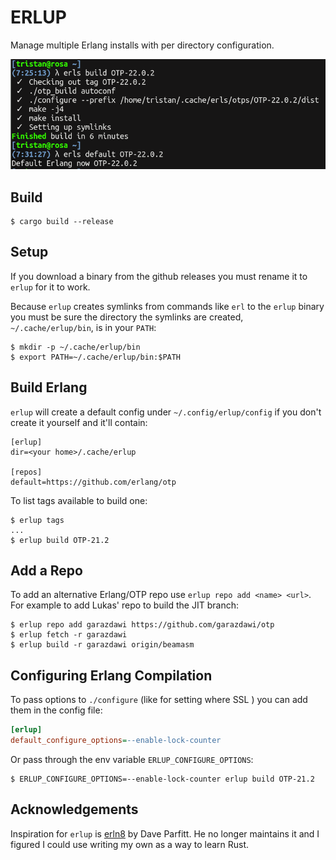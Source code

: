 ERLUP
=====

Manage multiple Erlang installs with per directory configuration.

![screenshot](image.png)

## Build

```
$ cargo build --release
```

## Setup

If you download a binary from the github releases you must rename it to `erlup` for it to work.

Because `erlup` creates symlinks from commands like `erl` to the `erlup` binary you must be sure the directory the symlinks are created, `~/.cache/erlup/bin`, is in your `PATH`:

```
$ mkdir -p ~/.cache/erlup/bin
$ export PATH=~/.cache/erlup/bin:$PATH
```

## Build Erlang

`erlup` will create a default config under `~/.config/erlup/config` if you don't create it yourself and it'll contain:

```
[erlup]
dir=<your home>/.cache/erlup

[repos]
default=https://github.com/erlang/otp
```

To list tags available to build one:

```
$ erlup tags
...
$ erlup build OTP-21.2
```

## Add a Repo

To add an alternative Erlang/OTP repo use `erlup repo add <name> <url>`. For
example to add Lukas' repo to build the JIT branch:

``` shell
$ erlup repo add garazdawi https://github.com/garazdawi/otp
$ erlup fetch -r garazdawi
$ erlup build -r garazdawi origin/beamasm
```

## Configuring Erlang Compilation

To pass options to `./configure` (like for setting where SSL ) you can add them in the config file:

``` ini
[erlup]
default_configure_options=--enable-lock-counter
```

Or pass through the env variable `ERLUP_CONFIGURE_OPTIONS`:

``` shellsession
$ ERLUP_CONFIGURE_OPTIONS=--enable-lock-counter erlup build OTP-21.2
```

## Acknowledgements

Inspiration for `erlup` is [erln8](https://github.com/metadave/erln8) by Dave Parfitt. He no longer maintains it and I figured I could use writing my own as a way to learn Rust.
